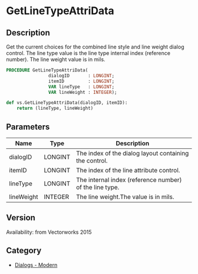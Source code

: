 # GetLineTypeAttriData

## Description
Get the current choices for the combined line style and line weight dialog control.  The line type value is the line type internal index (reference number). The line weight value is in mils.

```pascal
PROCEDURE GetLineTypeAttriData(
				dialogID       : LONGINT;
				itemID         : LONGINT;
				VAR lineType   : LONGINT;
				VAR lineWeight : INTEGER);
```

```python
def vs.GetLineTypeAttriData(dialogID, itemID):
    return (lineType, lineWeight)
```

## Parameters
|Name|Type|Description|
|---|---|---|
|dialogID|LONGINT|The index of the dialog layout containing the control.|
|itemID|LONGINT|The index of the line attribute control.|
|lineType|LONGINT|The internal index (reference number) of the line type.|
|lineWeight|INTEGER|The line weight.The value is in mils.|

## Version
Availability: from Vectorworks 2015

## Category
* [Dialogs - Modern](../Categories/Dialogs%20-%20Modern.md)
